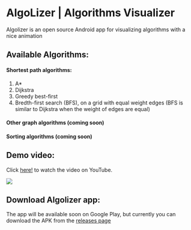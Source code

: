 # AlgoLizer | Algorithms Visualizer
Algolizer is an open source Android app for visualizing algorithms with a nice animation

## Available Algorithms:
#### Shortest path algorithms:
1. A*
2. Dijkstra
3. Greedy best-first
4. Bredth-first search (BFS), on a grid with equal weight edges (BFS is similar to Dijkstra when the weight of edges are equal)

#### Other graph algorithms (coming soon)
#### Sorting algorithms (coming soon)

## Demo video:
Click [here!](https://youtu.be/uBUz_lUy-HM) to watch the video on YouTube.

[![](https://j.gifs.com/4QV4Rg.gif)](https://youtu.be/uBUz_lUy-HM "")



## Download Algolizer app:
The app will be available soon on Google Play, but currently you can download the APK from the [releases page](https://github.com/mAlaliSy/AlgoLizer-algorithms-visualizer/releases)
